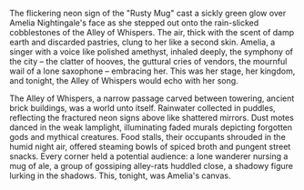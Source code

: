 The flickering neon sign of the "Rusty Mug" cast a sickly green glow over Amelia Nightingale's face as she stepped out onto the rain-slicked cobblestones of the Alley of Whispers.  The air, thick with the scent of damp earth and discarded pastries, clung to her like a second skin.  Amelia, a singer with a voice like polished amethyst, inhaled deeply, the symphony of the city – the clatter of hooves, the guttural cries of vendors, the mournful wail of a lone saxophone –  embracing her.  This was her stage, her kingdom, and tonight, the Alley of Whispers would echo with her song.

The Alley of Whispers, a narrow passage carved between towering, ancient brick buildings, was a world unto itself.  Rainwater collected in puddles, reflecting the fractured neon signs above like shattered mirrors.  Dust motes danced in the weak lamplight, illuminating faded murals depicting forgotten gods and mythical creatures.  Food stalls, their occupants shrouded in the humid night air, offered steaming bowls of spiced broth and pungent street snacks.  Every corner held a potential audience: a lone wanderer nursing a mug of ale, a group of gossiping alley-rats huddled close, a shadowy figure lurking in the shadows. This, tonight, was Amelia's canvas.
